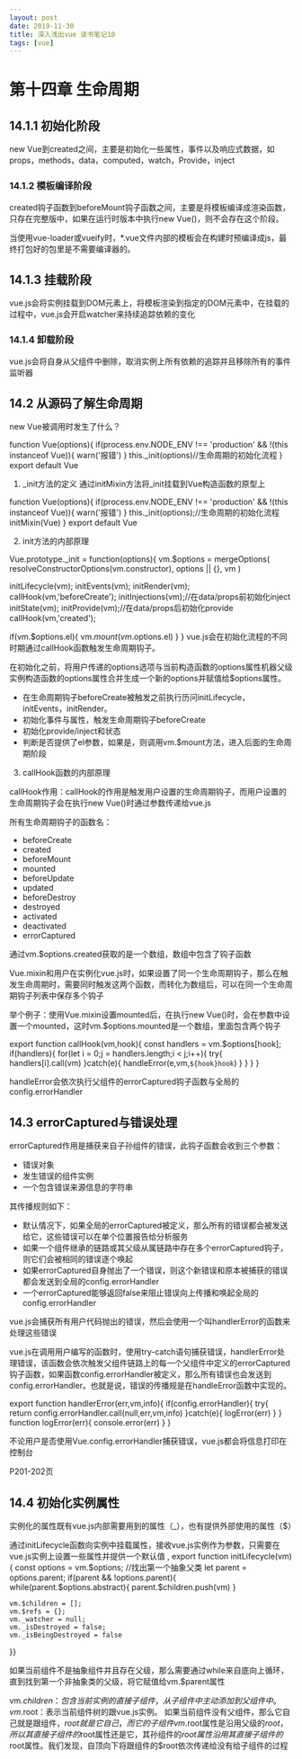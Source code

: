 ```yaml
---
layout: post
date: 2019-11-30
title: 深入浅出vue 读书笔记10
tags: [vue]
---
```


# 第十四章 生命周期
## 14.1.1 初始化阶段
new Vue到created之间，主要是初始化一些属性，事件以及响应式数据，如props，methods，data，computed，watch，Provide，inject

### 14.1.2 模板编译阶段
created钩子函数到beforeMount钩子函数之间，主要是将模板编译成渲染函数，只存在完整版中，如果在运行时版本中执行new Vue()，则不会存在这个阶段。

当使用vue-loader或vueify时，*.vue文件内部的模板会在构建时预编译成js，最终打包好的包里是不需要编译器的。


## 14.1.3 挂载阶段
vue.js会将实例挂载到DOM元素上，将模板渲染到指定的DOM元素中，在挂载的过程中，vue.js会开启watcher来持续追踪依赖的变化

### 14.1.4 卸载阶段
vue.js会将自身从父组件中删除，取消实例上所有依赖的追踪并且移除所有的事件监听器

## 14.2 从源码了解生命周期

new Vue被调用时发生了什么？

function Vue(options){
    if(process.env.NODE_ENV !== 'production' && !(this instanceof Vue)){
        warn('报错')
    }
    this._init(options)//生命周期的初始化流程
}
export default Vue

1. _init方法的定义
通过initMixin方法将_init挂载到Vue构造函数的原型上

function Vue(options){
    if(process.env.NODE_ENV !== 'production' && !(this instanceof Vue)){
        warn('报错')
    }
    this._init(options);//生命周期的初始化流程
    initMixin(Vue)
}
export default Vue

2. init方法的内部原理

Vue.prototype._init = function(options){
    vm.$options = mergeOptions(
        resolveConstructorOptions(vm.constructor),
        options || {},
        vm
    )

initLifecycle(vm);
initEvents(vm);
initRender(vm);
callHook(vm,'beforeCreate');
initInjections(vm);//在data/props前初始化inject
initState(vm);
initProvide(vm);//在data/props后初始化provide
callHook(vm,'created');

if(vm.$options.el){
    vm.$mount(vm.$options.el)
}
}
vue.js会在初始化流程的不同时期通过callHook函数触发生命周期钩子。

在初始化之前，将用户传递的options选项与当前构造函数的options属性机器父级实例构造函数的options属性合并生成一个新的options并赋值给$options属性。

- 在生命周期钩子beforeCreate被触发之前执行历问initLifecycle，initEvents，initRender。
- 初始化事件与属性，触发生命周期钩子beforeCreate
- 初始化provide/inject和状态
- 判断是否提供了el参数，如果是，则调用vm.$mount方法，进入后面的生命周期阶段

3. callHook函数的内部原理

callHook作用：callHook的作用是触发用户设置的生命周期钩子，而用户设置的生命周期钩子会在执行new Vue()时通过参数传递给vue.js

所有生命周期钩子的函数名：
- beforeCreate
- created
- beforeMount
- mounted
- beforeUpdate
- updated
- beforeDestroy
- destroyed
- activated
- deactivated
- errorCaptured

通过vm.$options.created获取的是一个数组，数组中包含了钩子函数

Vue.mixin和用户在实例化vue.js时，如果设置了同一个生命周期钩子，那么在触发生命周期时，需要同时触发这两个函数，而转化为数组后，可以在同一个生命周期钩子列表中保存多个钩子

举个例子：使用Vue.mixin设置mounted后，在执行new Vue()时，会在参数中设置一个mounted，这时vm.$options.mounted是一个数组，里面包含两个钩子

export function callHook(vm,hook){
    const handlers = vm.$options[hook];
    if(handlers){
        for(let i = 0;j = handlers.length;i < j;i++){
            try{
                handlers[i].call(vm)
            }catch(e){
                handleError(e,vm,`${hook}hook`)
            }
        }
    }
}

handleError会依次执行父组件的errorCaptured钩子函数与全局的config.errorHandler


## 14.3 errorCaptured与错误处理
errorCaptured作用是捕获来自子孙组件的错误，此钩子函数会收到三个参数：
- 错误对象
- 发生错误的组件实例
- 一个包含错误来源信息的字符串

其传播规则如下：
- 默认情况下，如果全局的errorCaptured被定义，那么所有的错误都会被发送给它，这些错误可以在单个位置报告给分析服务
- 如果一个组件继承的链路或其父级从属链路中存在多个errorCaptured钩子，则它们会被相同的错误逐个唤起
- 如果errorCaptured自身抛出了一个错误，则这个新错误和原本被捕获的错误都会发送到全局的config.errorHandler
- 一个errorCaptured能够返回false来阻止错误向上传播和唤起全局的config.errorHandler


vue.js会捕获所有用户代码抛出的错误，然后会使用一个叫handlerError的函数来处理这些错误

vue.js在调用用户编写的函数时，使用try-catch语句捕获错误，handlerError处理错误，该函数会依次触发父组件链路上的每一个父组件中定义的errorCaptured钩子函数，如果函数config.errorHandler被定义，那么所有错误也会发送到config.errorHandler。也就是说，错误的传播规是在handleError函数中实现的。

export function handlerError(err,vm,info){
    if(config.errorHandler){
        try{
            return config.errorHandler.call(null,err,vm,info)
        }catch(e){
            logError(err)
        }
    }
    function logError(err){
        console.error(err)
    }
}

不论用户是否使用Vue.config.errorHandler捕获错误，vue.js都会将信息打印在控制台

P201-202页

## 14.4 初始化实例属性

实例化的属性既有vue.js内部需要用到的属性（_），也有提供外部使用的属性（$）

通过initLifecycle函数向实例中挂载属性，接收vue.js实例作为参数，只需要在vue.js实例上设置一些属性并提供一个默认值
,
export function initLifecycle(vm){
    const options = vm.$options;
    //找出第一个抽象父类
    let parent = options.parent;
    if(parent && !options.parent){
        while(parent.$options.abstract){
            parent.$children.push(vm)
        }
    
    vm.$children = [];
    vm.$refs = {};
    vm._watcher = null;
    vm._isDestroyed = false;
    vm._isBeingDestroyed = false
}}

如果当前组件不是抽象组件并且存在父级，那么需要通过while来自底向上循环，直到找到第一个非抽象类的父级，将它赋值给vm.$parent属性

vm.$children：包含当前实例的直接子组件，从子组件中主动添加到父组件中。
vm.$root：表示当前组件树的跟vue.js实例。
如果当前组件没有父组件，那么它自己就是跟组件，$root就是它自己，而它的子组件vm.$root属性是沿用父级的$root，所以其直接子组件的$root属性还是它，其孙组件的$root属性沿用其直接子组件的$root属性。我们发现，自顶向下将跟组件的$root依次传递给没有给子组件的过程

